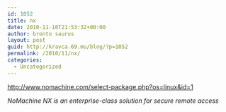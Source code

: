 ```yaml
---
id: 1052
title: nx
date: 2010-11-10T21:53:32+00:00
author: bronto saurus
layout: post
guid: http://kravca.69.mu/blog/?p=1052
permalink: /2010/11/nx/
categories:
  - Uncategorized
---
```

<http://www.nomachine.com/select-package.php?os=linux&id=1>

_NoMachine NX is an enterprise-class solution for secure remote access_